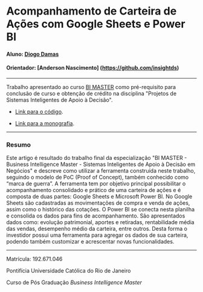 # Acompanhamento de Carteira de Ações com Google Sheets e Power BI

#### Aluno: [Diogo Damas](https://github.com/diogodamas)
#### Orientador: [Anderson Nascimento] (https://github.com/insightds)

---

Trabalho apresentado ao curso [BI MASTER](https://ica.puc-rio.ai/bi-master) como pré-requisito para conclusão de curso e obtenção de crédito na disciplina "Projetos de Sistemas Inteligentes de Apoio à Decisão".

- [Link para o código](https://github.com/diogodamas/poc-bi-master-2019-2/blob/main/Carteira%20A%C3%A7%C3%B5es%20-%20Google%20Finance.pbix). <!-- caso não aplicável, remover esta linha -->

- [Link para a monografia](https://github.com/diogodamas/poc-bi-master-2019-2/blob/main/PoC_BI%20Master_PUC-Rio_Turma%202019.2_Diogo%20Damas.doc). <!-- caso não aplicável, remover esta linha -->


---

### Resumo

<!-- trocar o texto abaixo pelo resumo do trabalho -->

Este artigo é resultado do trabalho final da especialização "BI MASTER - Business Intelligence Master - Sistemas Inteligentes de Apoio à Decisão em Negócios" e descreve como utilizar a ferramenta construída neste trabalho, seguindo o modelo de PoC (Proof of Concept), também conhecido como “marca de guerra”. A ferramenta tem por objetivo principal possibilitar o acompanhamento consolidado e prático de uma carteira de ações e é composta de duas partes: Google Sheets e Microsoft Power BI. No Google Sheets são cadastradas as movimentações de compra e venda de ações, assim como o histórico das cotações. O Power BI se conecta nesta planilha e consolida os dados para fins de acompanhamento. São apresentados dados como: evolução patrimonial, aportes e retiradas, rentabilidade média das vendas, desempenho médio da carteira, entre outros. Desta forma o investidor possui uma ferramenta para agregar os dados de sua carteira, podendo também customizar e acrescentar novas funcionalidades.

---

Matrícula: 192.671.046

Pontifícia Universidade Católica do Rio de Janeiro

Curso de Pós Graduação *Business Intelligence Master*
